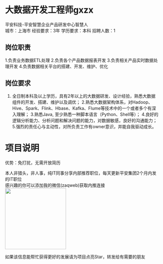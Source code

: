 # 大数据开发工程师gxzx
平安科技-平安智慧企业产品研发中心智慧人  
城市：上海市 经验要求：3年 学历要求：本科  招聘人数：1

## 岗位职责
1.负责业务数据ETL处理
 2.负责各个产品数据报表开发
 3.负责相关产品实时数据处理开发
 4.负责数据相关平台的搭建、开发、维护、优化

## 岗位要求
1. 全日制本科及以上学历，具有2年以上的大数据研发、设计经验，熟悉大数据组件的开发、搭建、维护以及调优；
 2.熟悉大数据架构体系，对Hadoop、Hive、Spark、Flink、Hbase、Kafka、Flume等技术中的一个或者多个有深入理解；
 3.熟悉Java, 至少熟悉一种脚本语言（Python、Shell等）；
 4.良好的逻辑分析能力、分析问题和解决问题的能力，对数据敏感，良好的沟通能力；
 5.强烈的责任心与主动性，对所负责工作有owner意识，并能自我驱动成长。

# 项目说明

优势：免打扰，无需开放简历

本人非猎头，非人事，纯IT同事分享内部推荐职位，每天更新平安集团2个月内发的IT职位  
感兴趣的你可以添加我的微信(zaqweb)获取内推连接  
<img src="https://github.com/zaqweb/PA-IT-JOBS/blob/master/WechatICode.jpeg"  height="200" width="200">

如果该信息能帮忙获得更好的发展请为项目点亮Star，转发给有需要的朋友




